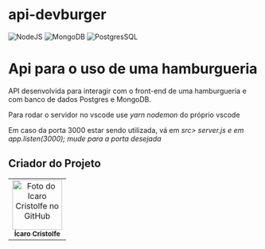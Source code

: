 # api-devburger

![NodeJS](https://img.shields.io/badge/Node.js-43853D?style=for-the-badge&logo=node.js&logoColor=white)
![MongoDB](https://img.shields.io/badge/MongoDB-4EA94B?style=for-the-badge&logo=mongodb&logoColor=white)
![PostgresSQL](https://img.shields.io/badge/PostgreSQL-316192?style=for-the-badge&logo=postgresql&logoColor=white)

<h1> Api para o uso de uma hamburgueria </h1>

<p> API desenvolvida para interagir com o front-end de uma hamburgueria e com banco de dados Postgres e MongoDB.</p>

<p> Para rodar o servidor no vscode use <i>yarn nodemon </i> do próprio vscode</p>
<p> Em caso da porta 3000 estar sendo utilizada, vá em <i> src> server.js e em app.listen(3000); mude para a porta desejada </i> </p> 

## Criador do Projeto
<table>
  <tr>
    <td align="center">
      <a href="#">
        <img src="https://avatars.githubusercontent.com/u/82662425?v=4" width="100px;" alt="Foto do Icaro Cristolfe no GitHub"/><br>
        <sub>
          <b>Ícaro Cristolfe</b>
        </sub>
      </a>
    </td>
  </tr>
</table>
